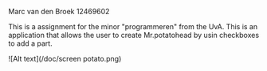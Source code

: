 Marc van den Broek
12469602

This is a assignment for the minor "programmeren" from the UvA. 
This is an application that allows the user to create Mr.potatohead by usin checkboxes to add a part.

![Alt text](/doc/screen potato.png)
